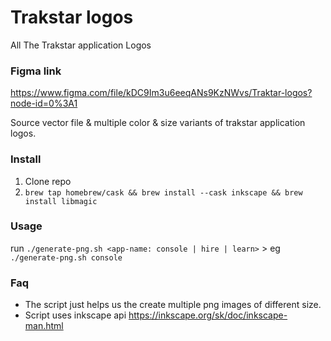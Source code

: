 # Trakstar logos
All The Trakstar application Logos


### Figma link
https://www.figma.com/file/kDC9Im3u6eeqANs9KzNWvs/Traktar-logos?node-id=0%3A1

Source vector file &amp; multiple color &amp; size variants of trakstar application logos.


### Install 
1. Clone repo
2. `brew tap homebrew/cask && brew install --cask inkscape && brew install libmagic`

### Usage
run `./generate-png.sh <app-name: console | hire | learn>` 
    > eg `./generate-png.sh console`  


### Faq
- The script just helps us the create multiple png images of different size. 
- Script uses inkscape api https://inkscape.org/sk/doc/inkscape-man.html
